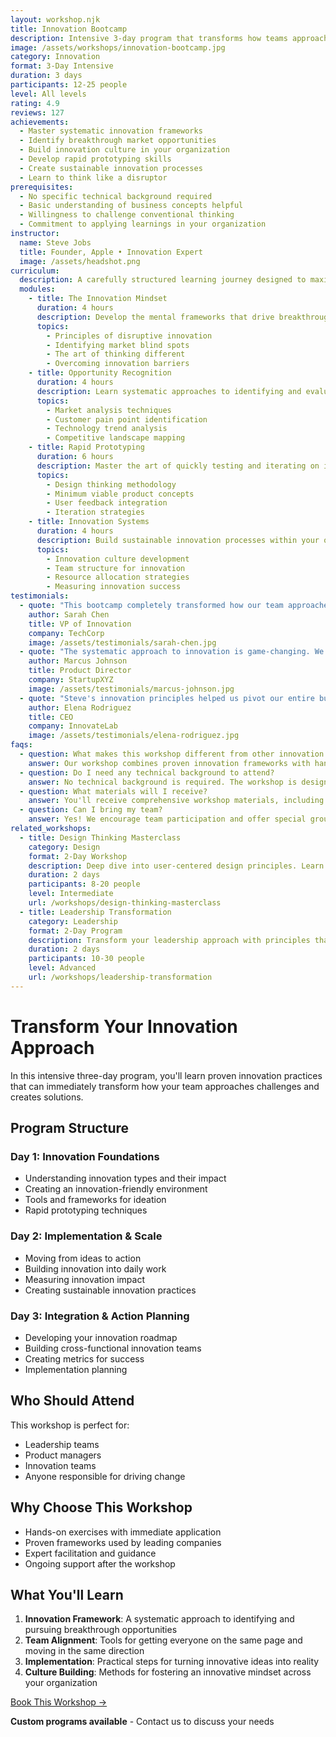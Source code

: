 ```yaml
---
layout: workshop.njk
title: Innovation Bootcamp
description: Intensive 3-day program that transforms how teams approach innovation. Learn to identify breakthrough opportunities and build systematic innovation processes.
image: /assets/workshops/innovation-bootcamp.jpg
category: Innovation
format: 3-Day Intensive
duration: 3 days
participants: 12-25 people
level: All levels
rating: 4.9
reviews: 127
achievements:
  - Master systematic innovation frameworks
  - Identify breakthrough market opportunities
  - Build innovation culture in your organization
  - Develop rapid prototyping skills
  - Create sustainable innovation processes
  - Learn to think like a disruptor
prerequisites:
  - No specific technical background required
  - Basic understanding of business concepts helpful
  - Willingness to challenge conventional thinking
  - Commitment to applying learnings in your organization
instructor:
  name: Steve Jobs
  title: Founder, Apple • Innovation Expert
  image: /assets/headshot.png
curriculum:
  description: A carefully structured learning journey designed to maximize impact and ensure practical application.
  modules:
    - title: The Innovation Mindset
      duration: 4 hours
      description: Develop the mental frameworks that drive breakthrough thinking and challenge conventional wisdom.
      topics:
        - Principles of disruptive innovation
        - Identifying market blind spots
        - The art of thinking different
        - Overcoming innovation barriers
    - title: Opportunity Recognition
      duration: 4 hours
      description: Learn systematic approaches to identifying and evaluating breakthrough opportunities.
      topics:
        - Market analysis techniques
        - Customer pain point identification
        - Technology trend analysis
        - Competitive landscape mapping
    - title: Rapid Prototyping
      duration: 6 hours
      description: Master the art of quickly testing and iterating on innovative ideas.
      topics:
        - Design thinking methodology
        - Minimum viable product concepts
        - User feedback integration
        - Iteration strategies
    - title: Innovation Systems
      duration: 4 hours
      description: Build sustainable innovation processes within your organization.
      topics:
        - Innovation culture development
        - Team structure for innovation
        - Resource allocation strategies
        - Measuring innovation success
testimonials:
  - quote: "This bootcamp completely transformed how our team approaches innovation. We've launched three breakthrough products since attending."
    author: Sarah Chen
    title: VP of Innovation
    company: TechCorp
    image: /assets/testimonials/sarah-chen.jpg
  - quote: "The systematic approach to innovation is game-changing. We now have a repeatable process for generating breakthrough ideas."
    author: Marcus Johnson
    title: Product Director
    company: StartupXYZ
    image: /assets/testimonials/marcus-johnson.jpg
  - quote: "Steve's innovation principles helped us pivot our entire business model. The results have been extraordinary."
    author: Elena Rodriguez
    title: CEO
    company: InnovateLab
    image: /assets/testimonials/elena-rodriguez.jpg
faqs:
  - question: What makes this workshop different from other innovation programs?
    answer: Our workshop combines proven innovation frameworks with hands-on practice, focusing on real-world application. You'll learn not just theory, but practical tools and techniques that you can implement immediately.
  - question: Do I need any technical background to attend?
    answer: No technical background is required. The workshop is designed for professionals from any industry who want to drive innovation in their organizations.
  - question: What materials will I receive?
    answer: You'll receive comprehensive workshop materials, including digital workbooks, templates, frameworks, and access to our online resource library for continued learning.
  - question: Can I bring my team?
    answer: Yes! We encourage team participation and offer special group rates. Team attendance often leads to better implementation of the concepts learned.
related_workshops:
  - title: Design Thinking Masterclass
    category: Design
    format: 2-Day Workshop
    description: Deep dive into user-centered design principles. Learn how to create products that customers don't just use, but love.
    duration: 2 days
    participants: 8-20 people
    level: Intermediate
    url: /workshops/design-thinking-masterclass
  - title: Leadership Transformation
    category: Leadership
    format: 2-Day Program
    description: Transform your leadership approach with principles that built Apple. Learn to inspire teams and drive organizational change.
    duration: 2 days
    participants: 10-30 people
    level: Advanced
    url: /workshops/leadership-transformation
---
```


# Transform Your Innovation Approach

In this intensive three-day program, you'll learn proven innovation practices that can immediately transform how your team approaches challenges and creates solutions.

## Program Structure

### Day 1: Innovation Foundations
- Understanding innovation types and their impact
- Creating an innovation-friendly environment
- Tools and frameworks for ideation
- Rapid prototyping techniques

### Day 2: Implementation & Scale
- Moving from ideas to action
- Building innovation into daily work
- Measuring innovation impact
- Creating sustainable innovation practices

### Day 3: Integration & Action Planning
- Developing your innovation roadmap
- Building cross-functional innovation teams
- Creating metrics for success
- Implementation planning

## Who Should Attend

This workshop is perfect for:
- Leadership teams
- Product managers
- Innovation teams
- Anyone responsible for driving change

## Why Choose This Workshop

- Hands-on exercises with immediate application
- Proven frameworks used by leading companies
- Expert facilitation and guidance
- Ongoing support after the workshop

## What You'll Learn

1. **Innovation Framework**: A systematic approach to identifying and pursuing breakthrough opportunities
2. **Team Alignment**: Tools for getting everyone on the same page and moving in the same direction
3. **Implementation**: Practical steps for turning innovative ideas into reality
4. **Culture Building**: Methods for fostering an innovative mindset across your organization

<div class="flex flex-row justify-center mt-10">
<a class="bg-primary hover:bg-secondary text-white font-bold mx-4 py-2 px-4" href="mailto:workshops@gsferreira.com">Book This Workshop →</a>
</div>

<div class="mt-5 text-center">
<p><strong>Custom programs available</strong> - Contact us to discuss your needs</p>
</div> 